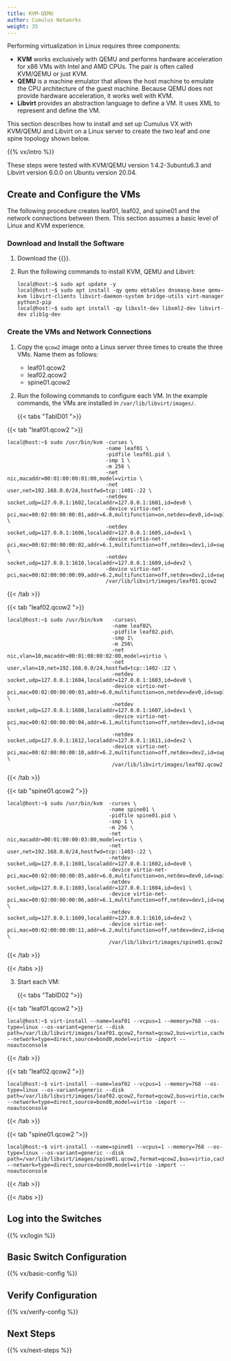 ```yaml
---
title: KVM-QEMU
author: Cumulus Networks
weight: 35
---
```

Performing virtualization in Linux requires three components:

- **KVM** works exclusively with QEMU and performs hardware acceleration for x86 VMs with Intel and AMD CPUs. The pair is often called KVM/QEMU or just KVM.
- **QEMU** is a machine emulator that allows the host machine to emulate the CPU architecture of the guest machine. Because QEMU does not provide hardware acceleration, it works well with KVM.
- **Libvirt** provides an abstraction language to define a VM. It uses XML to represent and define the VM.

This section describes how to install and set up Cumulus VX with KVM/QEMU and Libvirt on a Linux server to create the two leaf and one spine topology shown below.

{{% vx/intro %}}

These steps were tested with KVM/QEMU version 1:4.2-3ubuntu6.3 and Libvirt version 6.0.0 on Ubuntu version 20.04.

## Create and Configure the VMs

The following procedure creates leaf01, leaf02, and spine01 and the network connections between them. This section assumes a basic level of Linux and KVM experience.

### Download and Install the Software

1. Download the {{<exlink url="https://cumulusnetworks.com/products/cumulus-vx/download/" text="Cumulus VX Qcow2 image for KVM">}}.

2. Run the following commands to install KVM, QEMU and Libvirt:

   ```
   local@host:~$ sudo apt update -y
   local@host:~$ sudo apt install -qy qemu ebtables dnsmasq-base qemu-kvm libvirt-clients libvirt-daemon-system bridge-utils virt-manager python3-pip
   local@host:~$ sudo apt install -qy libxslt-dev libxml2-dev libvirt-dev zlib1g-dev
   ```

### Create the VMs and Network Connections

1. Copy the `qcow2` image onto a Linux server three times to create the three VMs. Name them as follows:

   - leaf01.qcow2
   - leaf02.qcow2
   - spine01.qcow2

2. Run the following commands to configure each VM. In the example commands, the VMs are installed in `/var/lib/libvirt/images/`.

   {{< tabs "TabID01 ">}}

{{< tab "leaf01.qcow2 ">}}

```
local@host:~$ sudo /usr/bin/kvm -curses \
                                -name leaf01 \
                                -pidfile leaf01.pid \
                                -smp 1 \
                                -m 256 \
                                -net nic,macaddr=00:01:00:00:01:00,model=virtio \
                                -net user,net=192.168.0.0/24,hostfwd=tcp::1401-:22 \
                                -netdev socket,udp=127.0.0.1:1602,localaddr=127.0.0.1:1601,id=dev0 \
                                -device virtio-net-pci,mac=00:02:00:00:00:01,addr=6.0,multifunction=on,netdev=dev0,id=swp1 \
                                -netdev socket,udp=127.0.0.1:1606,localaddr=127.0.0.1:1605,id=dev1 \
                                -device virtio-net-pci,mac=00:02:00:00:00:02,addr=6.1,multifunction=off,netdev=dev1,id=swp2 \
                                -netdev socket,udp=127.0.0.1:1610,localaddr=127.0.0.1:1609,id=dev2 \
                                -device virtio-net-pci,mac=00:02:00:00:00:09,addr=6.2,multifunction=off,netdev=dev2,id=swp3\
                                /var/lib/libvirt/images/leaf01.qcow2
```

{{< /tab >}}

{{< tab "leaf02.qcow2 ">}}

```
local@host:~$ sudo /usr/bin/kvm   -curses\
                                  -name leaf02\
                                  -pidfile leaf02.pid\
                                  -smp 1\
                                  -m 256\
                                  -net nic,vlan=10,macaddr=00:01:00:00:02:00,model=virtio \
                                  -net user,vlan=10,net=192.168.0.0/24,hostfwd=tcp::1402-:22 \
                                  -netdev socket,udp=127.0.0.1:1604,localaddr=127.0.0.1:1603,id=dev0 \
                                  -device virtio-net-pci,mac=00:02:00:00:00:03,addr=6.0,multifunction=on,netdev=dev0,id=swp1 \
                                  -netdev socket,udp=127.0.0.1:1608,localaddr=127.0.0.1:1607,id=dev1 \
                                  -device virtio-net-pci,mac=00:02:00:00:00:04,addr=6.1,multifunction=off,netdev=dev1,id=swp2 \
                                  -netdev socket,udp=127.0.0.1:1612,localaddr=127.0.0.1:1611,id=dev2 \
                                  -device virtio-net-pci,mac=00:02:00:00:00:10,addr=6.2,multifunction=off,netdev=dev2,id=swp3 \
                                  /var/lib/libvirt/images/leaf02.qcow2
```

{{< /tab >}}

{{< tab "spine01.qcow2 ">}}

```
local@host:~$ sudo /usr/bin/kvm  -curses \
                                 -name spine01 \
                                 -pidfile spine01.pid \
                                 -smp 1 \
                                 -m 256 \
                                 -net nic,macaddr=00:01:00:00:03:00,model=virtio \
                                 -net user,net=192.168.0.0/24,hostfwd=tcp::1403-:22 \
                                 -netdev socket,udp=127.0.0.1:1601,localaddr=127.0.0.1:1602,id=dev0 \
                                 -device virtio-net-pci,mac=00:02:00:00:00:05,addr=6.0,multifunction=on,netdev=dev0,id=swp1\
                                 -netdev socket,udp=127.0.0.1:1603,localaddr=127.0.0.1:1604,id=dev1 \
                                 -device virtio-net-pci,mac=00:02:00:00:00:06,addr=6.1,multifunction=off,netdev=dev1,id=swp2 \
                                 -netdev socket,udp=127.0.0.1:1609,localaddr=127.0.0.1:1610,id=dev2 \
                                 -device virtio-net-pci,mac=00:02:00:00:00:11,addr=6.2,multifunction=off,netdev=dev2,id=swp3 \
                                 /var/lib/libvirt/images/spine01.qcow2
```

{{< /tab >}}

{{< /tabs >}}

3. Start each VM:

   {{< tabs "TabID02 ">}}

{{< tab "leaf01.qcow2 ">}}

```
local@host:~$ virt-install --name=leaf01 --vcpus=1 --memory=768 --os-type=linux --os-variant=generic --disk path=/var/lib/libvirt/images/leaf01.qcow2,format=qcow2,bus=virtio,cache=none --network=type=direct,source=bond0,model=virtio -import --noautoconsole
```

{{< /tab >}}

{{< tab "leaf02.qcow2 ">}}

```
local@host:~$ virt-install --name=leaf02 --vcpus=1 --memory=768 --os-type=linux --os-variant=generic --disk path=/var/lib/libvirt/images/leaf02.qcow2,format=qcow2,bus=virtio,cache=none --network=type=direct,source=bond0,model=virtio -import --noautoconsole
```

{{< /tab >}}

{{< tab "spine01.qcow2 ">}}

```
local@host:~$ virt-install --name=spine01 --vcpus=1 --memory=768 --os-type=linux --os-variant=generic --disk path=/var/lib/libvirt/images/spine01.qcow2,format=qcow2,bus=virtio,cache=none --network=type=direct,source=bond0,model=virtio -import --noautoconsole
```

{{< /tab >}}

{{< /tabs >}}

## Log into the Switches

{{% vx/login %}}

## Basic Switch Configuration

{{% vx/basic-config %}}

## Verify Configuration

{{% vx/verify-config %}}

## Next Steps

{{% vx/next-steps %}}
